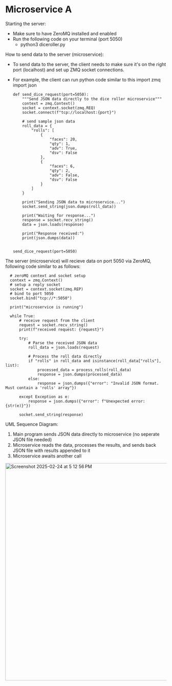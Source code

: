 # Microservice A

Starting the server:
  - Make sure to have ZeroMQ installed and enabled
  - Run the following code on your terminal (port 5050)
    - python3 diceroller.py


How to send data to the server (microservice):
  - To send data to the server, the client needs to make sure it's on the right port (localhost) and set up ZMQ socket connections.
  - For example, the client can run python code similar to this
        import zmq
        import json
        
        
        def send_dice_request(port=5050):
            """Send JSON data directly to the dice roller microservice"""
            context = zmq.Context()
            socket = context.socket(zmq.REQ)
            socket.connect(f"tcp://localhost:{port}")
        
            # send sample json data
            roll_data = {
                "rolls": [
                    {
                        "faces": 20,
                        "qty": 1,
                        "adv": True,
                        "dsv": False
                    },
                    {
                        "faces": 6,
                        "qty": 2,
                        "adv": False,
                        "dsv": False
                    }
                ]
            }
        
            print("Sending JSON data to microservice...")
            socket.send_string(json.dumps(roll_data))
            
            print("Waiting for response...")
            response = socket.recv_string()
            data = json.loads(response)
            
            print("Response received:")
            print(json.dumps(data))


        send_dice_request(port=5050)

The server (microservice) will recieve data on port 5050 via ZeroMQ, following code similar to as follows:
      
      # zeroMQ context and socket setup
      context = zmq.Context()
      # setup a reply socket
      socket = context.socket(zmq.REP)
      # bind to port 5050
      socket.bind("tcp://*:5050")
      
      print("microservice is running")
      
      while True:
          # receive request from the client
          request = socket.recv_string()
          print(f"received request: {request}")
      
          try:
              # Parse the received JSON data
              roll_data = json.loads(request)
              
              # Process the roll data directly
              if "rolls" in roll_data and isinstance(roll_data["rolls"], list):
                  processed_data = process_rolls(roll_data)
                  response = json.dumps(processed_data)
              else:
                  response = json.dumps({"error": "Invalid JSON format. Must contain a 'rolls' array"})
                  
          except Exception as e:
              response = json.dumps({"error": f"Unexpected error: {str(e)}"})
      
          socket.send_string(response)


UML Sequence Diagram:
  1. Main program sends JSON data directly to microservice (no seperate JSON file needed)
  2. Microservice reads the data, processes the results, and sends back JSON file with results appended to it
  3. Microservice awaits another call

     
<img width="679" alt="Screenshot 2025-02-24 at 5 12 56 PM" src="https://github.com/user-attachments/assets/ef615536-13ce-4168-b3b1-27688e837dd2" />

